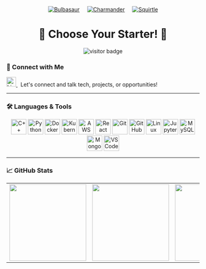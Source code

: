 <div align="center">

  [![Bulbasaur](https://img.pokemondb.net/sprites/black-white/normal/bulbasaur.png)](https://github.com/Nikhil-Singla/the-daily-grind)
  &nbsp;&nbsp;&nbsp;
  [![Charmander](https://img.pokemondb.net/sprites/black-white/normal/charmander.png)](https://github.com/Nikhil-Singla/the-recreational-center)
  &nbsp;&nbsp;&nbsp;
  [![Squirtle](https://img.pokemondb.net/sprites/black-white/normal/squirtle.png)](https://github.com/Nikhil-Singla/projects)

</div>

<h1 align="center">🌟 Choose Your Starter! 🌟</h1>

<div align="center">
  <img src="https://visitor-badge.laobi.icu/badge?page_id=Nikhil-Singla.Nikhil-Singla" alt="visitor badge"/>
</div>

### 👋 Connect with Me

<div align="left">
  <a href="https://www.linkedin.com/in/nsingla/" target="_blank">
    <img src="https://img.shields.io/static/v1?message=LinkedIn&logo=linkedin&label=&color=0077B5&logoColor=white&labelColor=&style=for-the-badge" height="25" alt="LinkedIn Badge"/>
  </a>
  &nbsp;&nbsp;Let's connect and talk tech, projects, or opportunities!
</div>

---

### 🛠 Languages & Tools

<div align="center">

  <img src="https://cdn.jsdelivr.net/gh/devicons/devicon/icons/cplusplus/cplusplus-original.svg" height="40" alt="C++" />
  <img src="https://cdn.jsdelivr.net/gh/devicons/devicon/icons/python/python-original.svg" height="40" alt="Python" />
  <img src="https://cdn.jsdelivr.net/gh/devicons/devicon/icons/docker/docker-original.svg" height="40" alt="Docker" />
  <img src="https://cdn.jsdelivr.net/gh/devicons/devicon/icons/kubernetes/kubernetes-plain.svg" height="40" alt="Kubernetes" />
  <img src="https://cdn.jsdelivr.net/gh/devicons/devicon/icons/amazonwebservices/amazonwebservices-line-wordmark.svg" height="40" alt="AWS" />
  <img src="https://cdn.jsdelivr.net/gh/devicons/devicon/icons/react/react-original.svg" height="40" alt="React" />
  <img src="https://cdn.jsdelivr.net/gh/devicons/devicon/icons/git/git-original.svg" height="40" alt="Git" />
  <img src="https://cdn.jsdelivr.net/gh/devicons/devicon/icons/github/github-original.svg" height="40" alt="GitHub" />
  <img src="https://cdn.jsdelivr.net/gh/devicons/devicon/icons/linux/linux-original.svg" height="40" alt="Linux" />
  <img src="https://cdn.jsdelivr.net/gh/devicons/devicon/icons/jupyter/jupyter-original.svg" height="40" alt="Jupyter" />
  <img src="https://cdn.jsdelivr.net/gh/devicons/devicon/icons/mysql/mysql-original.svg" height="40" alt="MySQL" />
  <img src="https://cdn.jsdelivr.net/gh/devicons/devicon/icons/mongodb/mongodb-original.svg" height="40" alt="MongoDB" />
  <img src="https://cdn.jsdelivr.net/gh/devicons/devicon/icons/vscode/vscode-original.svg" height="40" alt="VSCode" />

</div>

---

### 📈 GitHub Stats

<div align="center">
  <table>
    <tr>
      <td>
        <img src="https://github-readme-stats.vercel.app/api?username=Nikhil-Singla&show_icons=true&theme=dracula&count_private=true&hide_border=true&hide_rank=false" height="200" />
      </td>
      <td>
        <img src="https://github-readme-stats.vercel.app/api/top-langs?username=Nikhil-Singla&layout=compact&theme=dracula&hide_border=true&langs_count=6" height="200" />
      </td>
      <td>
        <img src="https://streak-stats.demolab.com?user=Nikhil-Singla&theme=dark&hide_border=true&border_radius=5" height="200" />
      </td>
    </tr>
  </table>
</div>
